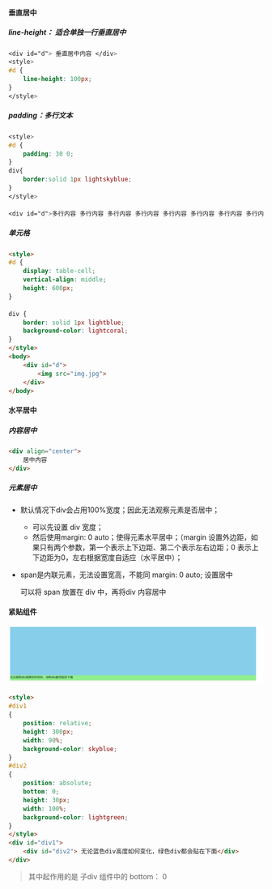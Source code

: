 #### 垂直居中

##### line-height： 适合单独一行垂直居中

```css
<div id="d"> 垂直居中内容 </div>
<style>
#d {
	line-height: 100px;
}
</style>
```

##### padding：多行文本

```css
<style>
#d {
    padding: 30 0;
}
div{
    border:solid 1px lightskyblue;
}
</style>
 
<div id="d">多行内容 多行内容 多行内容 多行内容 多行内容 多行内容 多行内容 多行内容 多行内容 多行内容 多行内容 多行内容 多行内容 多行内容 多行内容 多行内容 多行内容 多行内容 多行内容 多行内容 多行内容 多行内容 多行内容 多行内容 多行内容 多行内容 多行内容 多行内容 多行内容 多行内容 多行内容 多行内容 多行内容 多行内容 多行内容 多行内容 多行内容 多行内容 多行内容 多行内容  </div>
```

##### 单元格

```html
<style>
#d {
    display: table-cell;
    vertical-align: middle;
    height: 600px;
}

div {
    border: solid 1px lightblue;
    background-color: lightcoral;
}
</style>
<body>
    <div id="d">
        <img src="img.jpg">
    </div>
</body>
```

#### 水平居中

##### 内容居中

```html
<div align="center">
    居中内容
</div>
```

##### 元素居中

- 默认情况下div会占用100%宽度；因此无法观察元素是否居中；

  - 可以先设置 div 宽度；
  - 然后使用margin: 0 auto；使得元素水平居中；（margin 设置外边距，如果只有两个参数，第一个表示上下边距、第二个表示左右边距；0 表示上下边距为0，左右根据宽度自适应（水平居中）；

- span是内联元素，无法设置宽高，不能同 margin: 0 auto; 设置居中

  可以将 span 放置在 div 中，再将div 内容居中

#### 紧贴组件

![image-20230902113010161](./image-20230902113010161.png)

```html
<style>
#div1
{
    position: relative;
    height: 300px;
    width: 90%;
    background-color: skyblue;
}
#div2
{
    position: absolute;
    bottom: 0;
    height: 30px;
    width: 100%;
    background-color: lightgreen;
}
</style>
<div id="div1">
    <div id="div2"> 无论蓝色div高度如何变化，绿色div都会贴在下面</div>
</div>
```

> 其中起作用的是 子div 组件中的 bottom： 0